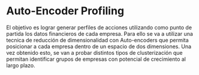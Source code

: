 # Auto-Encoder Profiling

El objetivo es lograr generar perfiles de acciones utilizando como punto de partida los datos financieros de cada empresa. Para ello se va a utilizar una tecnica de reducción de dimensionalidad con Auto-encoders que permita posicionar a cada empresa dentro de un espacio de dos dimensiones. Una vez obtenido esto, se van a probar distintos tipos de clusterización que permitan identificar grupos de empresas con potencial de crecimiento al largo plazo.